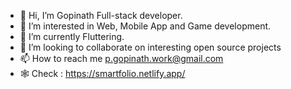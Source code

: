 - 👋 Hi, I’m Gopinath Full-stack developer.
- 👀 I’m interested in Web, Mobile App and Game development.
- 🌱 I’m currently Fluttering.
- 💞️ I’m looking to collaborate on interesting open source projects
- 📫 How to reach me p.gopinath.work@gmail.com
- 🕸 Check : https://smartfolio.netlify.app/

<!---
Gopi-p/Gopi-p is a ✨ special ✨ repository because its `README.md` (this file) appears on your GitHub profile.
You can click the Preview link to take a look at your changes.
--->
